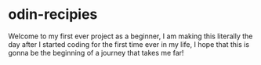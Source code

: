 # odin-recipies
Welcome to my first ever project as a beginner, I am making this literally the day after I started coding for the first time ever in my life, I hope that this is gonna be the beginning of a journey that takes me far!
